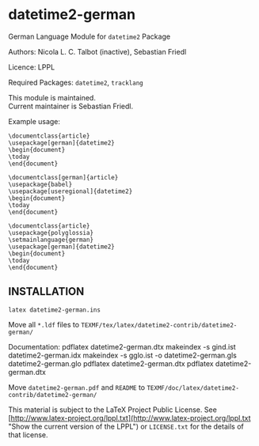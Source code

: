 # datetime2-german
German Language Module for `datetime2` Package  

Authors: Nicola L. C. Talbot (inactive), Sebastian Friedl  

Licence: LPPL  

Required Packages: `datetime2`, `tracklang`  

This module is maintained.  
Current maintainer is Sebastian Friedl.

Example usage:  

    \documentclass{article}
    \usepackage[german]{datetime2}
    \begin{document}
    \today
    \end{document}

    \documentclass[german]{article}
    \usepackage{babel}
    \usepackage[useregional]{datetime2}
    \begin{document}
    \today
    \end{document}

    \documentclass{article}
    \usepackage{polyglossia}
    \setmainlanguage{german}
    \usepackage[german]{datetime2}
    \begin{document}
    \today
    \end{document}


## INSTALLATION

`latex datetime2-german.ins`

Move all `*.ldf` files to `TEXMF/tex/latex/datetime2-contrib/datetime2-german/`

Documentation:
    pdflatex datetime2-german.dtx
    makeindex -s gind.ist datetime2-german.idx
    makeindex -s gglo.ist -o datetime2-german.gls datetime2-german.glo
    pdflatex datetime2-german.dtx
    pdflatex datetime2-german.dtx

Move `datetime2-german.pdf` and `README` to `TEXMF/doc/latex/datetime2-contrib/datetime2-german/`

This material is subject to the LaTeX Project Public License. See [http://www.latex-project.org/lppl.txt](http://www.latex-project.org/lppl.txt "Show the current version of the LPPL") or `LICENSE.txt` for the details of that license.
